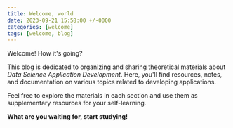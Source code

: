 ```yaml
---
title: Welcome, world 
date: 2023-09-21 15:58:00 +/-0000
categories: [welcome]
tags: [welcome, blog]
---
```


Welcome! How it's going? 

This blog is dedicated to organizing and sharing theoretical materials about *Data Science Application Development*.
Here, you'll find resources, notes, and documentation on various topics related to developing applications.

Feel free to explore the materials in each section and use them as supplementary resources for your self-learning. 

**What are you waiting for, start studying!**

